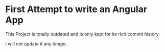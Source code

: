 # First Attempt to write an Angular App

This Project is totally outdated and is only kept for its rich commit history.

I will not update it any longer.
